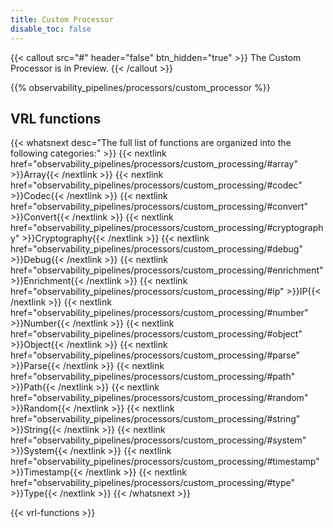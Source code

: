 ```yaml
---
title: Custom Processor
disable_toc: false
---
```


{{< callout src="#" header="false" btn_hidden="true" >}}
The Custom Processor is in Preview.
{{< /callout >}}

{{% observability_pipelines/processors/custom_processor %}}

## VRL functions

{{< whatsnext desc="The full list of functions are organized into the following categories:" >}}
    {{< nextlink href="observability_pipelines/processors/custom_processing/#array" >}}Array{{< /nextlink >}}
    {{< nextlink href="observability_pipelines/processors/custom_processing/#codec" >}}Codec{{< /nextlink >}}
    {{< nextlink href="observability_pipelines/processors/custom_processing/#convert" >}}Convert{{< /nextlink >}}
    {{< nextlink href="observability_pipelines/processors/custom_processing/#cryptography" >}}Cryptography{{< /nextlink >}}
    {{< nextlink href="observability_pipelines/processors/custom_processing/#debug" >}}Debug{{< /nextlink >}}
    {{< nextlink href="observability_pipelines/processors/custom_processing/#enrichment" >}}Enrichment{{< /nextlink >}}
    {{< nextlink href="observability_pipelines/processors/custom_processing/#ip" >}}IP{{< /nextlink >}}
    {{< nextlink href="observability_pipelines/processors/custom_processing/#number" >}}Number{{< /nextlink >}}
    {{< nextlink href="observability_pipelines/processors/custom_processing/#object" >}}Object{{< /nextlink >}}
    {{< nextlink href="observability_pipelines/processors/custom_processing/#parse" >}}Parse{{< /nextlink >}}
    {{< nextlink href="observability_pipelines/processors/custom_processing/#path" >}}Path{{< /nextlink >}}
    {{< nextlink href="observability_pipelines/processors/custom_processing/#random" >}}Random{{< /nextlink >}}
    {{< nextlink href="observability_pipelines/processors/custom_processing/#string" >}}String{{< /nextlink >}}
    {{< nextlink href="observability_pipelines/processors/custom_processing/#system" >}}System{{< /nextlink >}}
    {{< nextlink href="observability_pipelines/processors/custom_processing/#timestamp" >}}Timestamp{{< /nextlink >}}
    {{< nextlink href="observability_pipelines/processors/custom_processing/#type" >}}Type{{< /nextlink >}}
{{< /whatsnext >}}

{{< vrl-functions >}}
